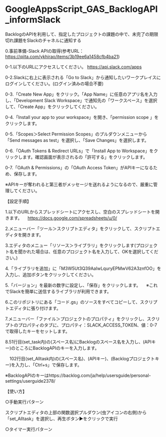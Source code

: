 # GoogleAppsScript_GAS_BacklogAPI_informSlack
BacklogのAPIを利用して、指定したプロジェクトの課題の中で、未完了の期限切れ課題をSlackのチャネルに通知する


0.事前準備-Slack APIの取得(参考URL：https://qiita.com/ykhirao/items/3b19ee6a1458cfb4ba21)

0-1.以下のURLにアクセスしてください。 https://api.slack.com/apps

0-2.Slackに右上に表示される「Go to Slack」から通知したいワークプレイスにログインしてください。(ログイン済みの場合不要)

0-3.「Create New App」をクリック。「App Name」に任意のアプリ名を入力し、「Development Slack Workspace」で通知先の「ワークスペース」を選択して、「Create App」をクリックしてください。

0-4.「Install your app to your workspace」を開き、「permission scope 」をクリックします。

0-5.「Scopes＞Select Permission Scopes」のプルダウンメニューから「Send messages as test」を選択し、「Save Changes」を選択します。

0-6.「OAuth Tokens & Redirect URLs」で「Install App to Workspace」をクリックします。確認画面が表示されるの「許可する」をクリックします。

0-7.「OAuth & Permissions」の「OAuth Access Token」がAPIキーになるため、保存します。 　　

※APIキーが奪われると第三者がメッセージを送れるようになるので、厳重に管理してください。

【設定手順】

1.以下のURLからスプレッドシートにアクセスし、空白のスプレッドシートを開きます。 　https://docs.google.com/spreadsheets/u/0/

2.メニューバー「ツール＞スクリプトエディタ」をクリックして、スクリプトエディタを開きます。

3.エディタのメニュー「リソース＞ライブラリ」をクリックします(プロジェクト名を聞かれた場合は、任意のプロジェクト名を入力して、OKを選択してください。)

4.「ライブラリを追加」に「M3W5Ut3Q39AaIwLquryEPMwV62A3znfOO」を入力し、追加ボタンをクリックしてください。

5.「バージョン」を最新の数字に設定し、「保存」をクリックします。 　※これでSlackを簡単に送信するライブラリが利用できます。

6.このリポジトリにある「コード.gs」のソースをすべてコピーして、スクリプトエディタに張り付けます。

7.メニューバー「ファイル＞プロジェクトのプロパティ」をクリックし、スクリプトのプロパティのタブに、プロパティ：SLACK_ACCESS_TOKEN、値：0-7で取得したキーをセットします。

8.51行目(set_task内)の(スペース名)にBacklogのスペース名を入力し、(APIキー)のところにBacklogAPIのキーを入力します。

　102行目(set_Alltask内)の(スペース名)、(APIキー)、(Backlogプロジェクトキー)を入力し、「Ctrl+s」で保存します。
 
 ※BacklogAPIのキーはhttps://backlog.com/ja/help/usersguide/personal-settings/userguide2378/

【使い方】

○手動実行パターン

スクリプトエディタの上部の関数選択プルダウン(虫アイコンの右側)から「set_Alltask」を選択し、再生ボタン▶をクリックで実行


○タイマー実行パターン




